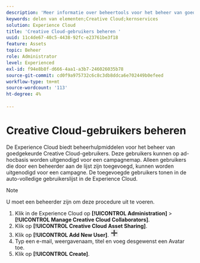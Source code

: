 ```yaml
---
description: 'Meer informatie over beheertools voor het beheer van goedgekeurde Creative Cloud-gebruikers in Experience Cloud. '
keywords: delen van elementen;Creative Cloud;kernservices
solution: Experience Cloud
title: 'Creative Cloud-gebruikers beheren '
uuid: 11c4de67-40c5-4438-92fc-e23761be3f18
feature: Assets
topic: Beheer
role: Administrator
level: Experienced
exl-id: f94e8b8f-d666-4aa1-a3b7-246026035b78
source-git-commit: cd0f9a975732c6c8c3db8ddca6e702449b0efeed
workflow-type: tm+mt
source-wordcount: '113'
ht-degree: 4%

---
```


# Creative Cloud-gebruikers beheren

De Experience Cloud biedt beheerhulpmiddelen voor het beheer van goedgekeurde Creative Cloud-gebruikers. Deze gebruikers kunnen op ad-hocbasis worden uitgenodigd voor een campagnemap. Alleen gebruikers die door een beheerder aan de lijst zijn toegevoegd, kunnen worden uitgenodigd voor een campagne. De toegevoegde gebruikers tonen in de auto-volledige gebruikerslijst in de Experience Cloud.

>[!NOTE]
>
>U moet een beheerder zijn om deze procedure uit te voeren.

1. Klik in de Experience Cloud op **[!UICONTROL Administration]** > **[!UICONTROL Manage Creative Cloud Collaborators]**.
1. Klik op **[!UICONTROL Creative Cloud Asset Sharing]**.
1. Klik op **[!UICONTROL Add New User]**.  ![](assets/mac_add_icon.png)
1. Typ een e-mail, weergavenaam, titel en voeg desgewenst een Avatar toe.
1. Klik op **[!UICONTROL Create]**.
